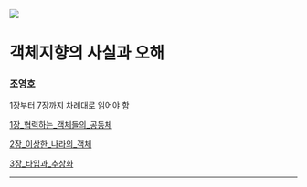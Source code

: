 ![](https://image.yes24.com/momo/TopCate511/MidCate005/51040273.jpg)

# 객체지향의 사실과 오해
### 조영호

1장부터 7장까지 차례대로 읽어야 함

[1장_협력하는_객체들의_공동체](1%EC%9E%A5_%ED%98%91%EB%A0%A5%ED%95%98%EB%8A%94_%EA%B0%9D%EC%B2%B4%EB%93%A4%EC%9D%98_%EA%B3%B5%EB%8F%99%EC%B2%B4.md)

[2장_이상한_나라의_객체](2%EC%9E%A5_%EC%9D%B4%EC%83%81%ED%95%9C_%EB%82%98%EB%9D%BC%EC%9D%98_%EA%B0%9D%EC%B2%B4.md)

[3장_타입과_추상화](3%EC%9E%A5_%ED%83%80%EC%9E%85%EA%B3%BC_%EC%B6%94%EC%83%81%ED%99%94.md)



---
